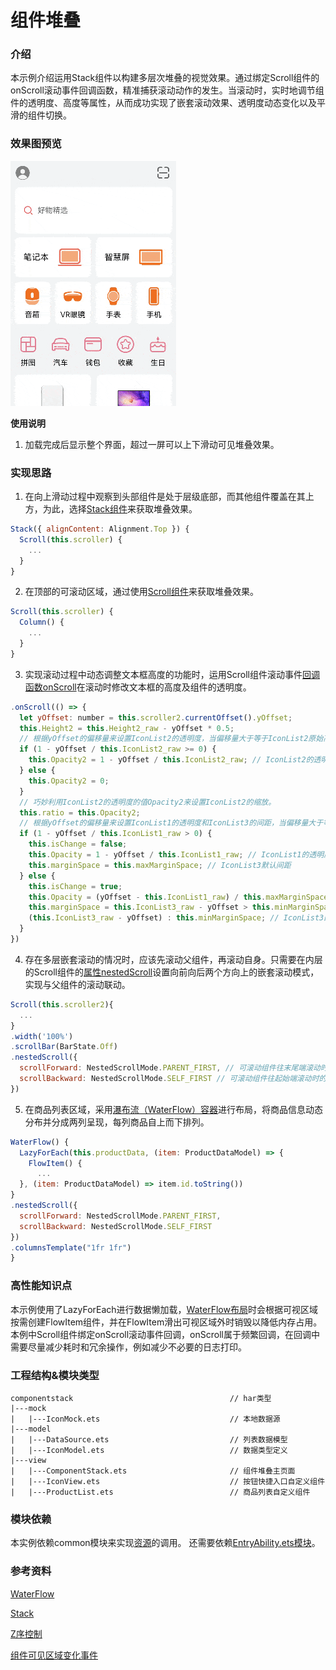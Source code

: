 # 组件堆叠

### 介绍

本示例介绍运用Stack组件以构建多层次堆叠的视觉效果。通过绑定Scroll组件的onScroll滚动事件回调函数，精准捕获滚动动作的发生。当滚动时，实时地调节组件的透明度、高度等属性，从而成功实现了嵌套滚动效果、透明度动态变化以及平滑的组件切换。

### 效果图预览

![](../../product/entry/src/main/resources/base/media/component_stack.gif)

**使用说明**

1. 加载完成后显示整个界面，超过一屏可以上下滑动可见堆叠效果。

### 实现思路

1. 在向上滑动过程中观察到头部组件是处于层级底部，而其他组件覆盖在其上方，为此，选择[Stack组件](src/main/ets/view/ComponentStack.ets)来获取堆叠效果。
```javascript
Stack({ alignContent: Alignment.Top }) {
  Scroll(this.scroller) {
    ...
  }
}
```
2. 在顶部的可滚动区域，通过使用[Scroll组件](src/main/ets/view/ComponentStack.ets)来获取堆叠效果。
```javascript
Scroll(this.scroller) {
  Column() {
    ...
  }
}
```
3. 实现滚动过程中动态调整文本框高度的功能时，运用Scroll组件滚动事件[回调函数onScroll](src/main/ets/view/ComponentStack.ets)在滚动时修改文本框的高度及组件的透明度。
```javascript   
.onScroll(() => {
  let yOffset: number = this.scroller2.currentOffset().yOffset;
  this.Height2 = this.Height2_raw - yOffset * 0.5;
  // 根据yOffset的偏移量来设置IconList2的透明度，当偏移量大于等于IconList2原始高度就是透明的。
  if (1 - yOffset / this.IconList2_raw >= 0) {
    this.Opacity2 = 1 - yOffset / this.IconList2_raw; // IconList2的透明度
  } else {
    this.Opacity2 = 0;
  }
  // 巧妙利用IconList2的透明度的值Opacity2来设置IconList2的缩放。
  this.ratio = this.Opacity2;
  // 根据yOffset的偏移量来设置IconList1的透明度和IconList3的间距，当偏移量大于等于IconList1原始高度就是透明的同时IconList3的间距也是最小的。
  if (1 - yOffset / this.IconList1_raw > 0) {
    this.isChange = false;
    this.Opacity = 1 - yOffset / this.IconList1_raw; // IconList1的透明度
    this.marginSpace = this.maxMarginSpace; // IconList3默认间距
  } else {
    this.isChange = true;
    this.Opacity = (yOffset - this.IconList1_raw) / this.maxMarginSpace; // IconList1的透明度
    this.marginSpace = this.IconList3_raw - yOffset > this.minMarginSpace ?
    (this.IconList3_raw - yOffset) : this.minMarginSpace; // IconList3的间距
  }
})
```
4. 存在多层嵌套滚动的情况时，应该先滚动父组件，再滚动自身。只需要在内层的Scroll组件的[属性nestedScroll](src/main/ets/view/ComponentStack.ets)设置向前向后两个方向上的嵌套滚动模式，实现与父组件的滚动联动。
```javascript  
Scroll(this.scroller2){
  ...
}
.width('100%')
.scrollBar(BarState.Off)
.nestedScroll({
  scrollForward: NestedScrollMode.PARENT_FIRST, // 可滚动组件往末尾端滚动时的嵌套滚动选项,父组件先滚动，父组件滚动到边缘以后自身滚动。
  scrollBackward: NestedScrollMode.SELF_FIRST // 可滚动组件往起始端滚动时的嵌套滚动选项,自身先滚动，自身滚动到边缘以后父组件滚动。
})
```
5. 在商品列表区域，采用[瀑布流（WaterFlow）容器](src/main/ets/view/ProductList.ets)进行布局，将商品信息动态分布并分成两列呈现，每列商品自上而下排列。
```javascript   
WaterFlow() {
  LazyForEach(this.productData, (item: ProductDataModel) => {
    FlowItem() {
      ...
  }, (item: ProductDataModel) => item.id.toString())
}
.nestedScroll({
  scrollForward: NestedScrollMode.PARENT_FIRST,
  scrollBackward: NestedScrollMode.SELF_FIRST
})
.columnsTemplate("1fr 1fr")
}
```

### 高性能知识点

本示例使用了LazyForEach进行数据懒加载，[WaterFlow布局](src/main/ets/view/ProductList.ets)时会根据可视区域按需创建FlowItem组件，并在FlowItem滑出可视区域外时销毁以降低内存占用。
本例中Scroll组件绑定onScroll滚动事件回调，onScroll属于频繁回调，在回调中需要尽量减少耗时和冗余操作，例如减少不必要的日志打印。

### 工程结构&模块类型

```
componentstack                                   // har类型
|---mock
|   |---IconMock.ets                             // 本地数据源 
|---model
|   |---DataSource.ets                           // 列表数据模型
|   |---IconModel.ets                            // 数据类型定义 
|---view
|   |---ComponentStack.ets                       // 组件堆叠主页面 
|   |---IconView.ets                             // 按钮快捷入口自定义组件 
|   |---ProductList.ets                          // 商品列表自定义组件
```

### 模块依赖

本实例依赖common模块来实现[资源](../../common/utils/src/main/resources/base/element)的调用。 还需要依赖[EntryAbility.ets模块](../../product/entry/src/main/ets/entryability/EntryAbility.ets)。

### 参考资料

[WaterFlow](https://developer.huawei.com/consumer/cn/doc/harmonyos-references-V4/ts-container-waterflow-0000001815767844-V4?catalogVersion=V4)

[Stack](https://developer.huawei.com/consumer/cn/doc/harmonyos-references-V4/ts-container-stack-0000001815767840-V4?catalogVersion=V4)

[Z序控制](https://developer.huawei.com/consumer/cn/doc/harmonyos-references-V4/ts-universal-attributes-z-order-0000001862687545-V4?catalogVersion=V4)

[组件可见区域变化事件](https://developer.huawei.com/consumer/cn/doc/harmonyos-references-V4/ts-universal-component-visible-area-change-event-0000001815767708-V4?catalogVersion=V4)